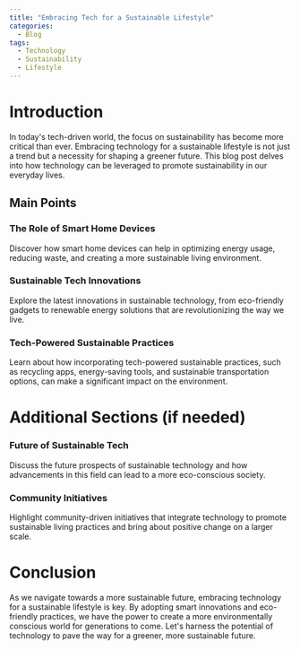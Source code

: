 ```yaml
---
title: "Embracing Tech for a Sustainable Lifestyle"
categories:
  - Blog
tags:
  - Technology
  - Sustainability
  - Lifestyle
---
```


# Introduction
In today's tech-driven world, the focus on sustainability has become more critical than ever. Embracing technology for a sustainable lifestyle is not just a trend but a necessity for shaping a greener future. This blog post delves into how technology can be leveraged to promote sustainability in our everyday lives.

## Main Points
### The Role of Smart Home Devices
Discover how smart home devices can help in optimizing energy usage, reducing waste, and creating a more sustainable living environment.

### Sustainable Tech Innovations
Explore the latest innovations in sustainable technology, from eco-friendly gadgets to renewable energy solutions that are revolutionizing the way we live.

### Tech-Powered Sustainable Practices
Learn about how incorporating tech-powered sustainable practices, such as recycling apps, energy-saving tools, and sustainable transportation options, can make a significant impact on the environment.

# Additional Sections (if needed)
### Future of Sustainable Tech
Discuss the future prospects of sustainable technology and how advancements in this field can lead to a more eco-conscious society.

### Community Initiatives
Highlight community-driven initiatives that integrate technology to promote sustainable living practices and bring about positive change on a larger scale.

# Conclusion
As we navigate towards a more sustainable future, embracing technology for a sustainable lifestyle is key. By adopting smart innovations and eco-friendly practices, we have the power to create a more environmentally conscious world for generations to come. Let's harness the potential of technology to pave the way for a greener, more sustainable future.